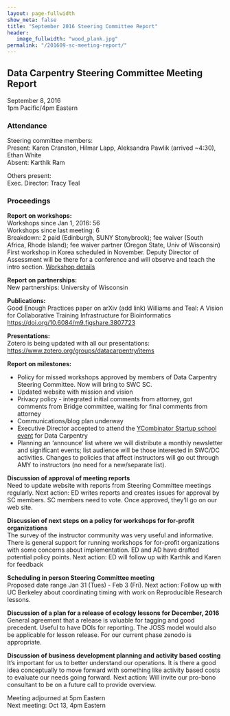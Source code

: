 ```yaml
---
layout: page-fullwidth
show_meta: false
title: "September 2016 Steering Committee Report"
header:
   image_fullwidth: "wood_plank.jpg"
permalink: "/201609-sc-meeting-report/"
---
```


## Data Carpentry Steering Committee Meeting Report
September 8, 2016  
1pm Pacific/4pm Eastern

### Attendance

Steering committee members:  
Present: Karen Cranston, Hilmar Lapp, Aleksandra Pawlik (arrived ~4:30), Ethan White  
Absent: Karthik Ram

Others present:  
Exec. Director: Tracy Teal  


### Proceedings

**Report on workshops:**  
Workshops since Jan 1, 2016: 56  
Workshops since last meeting: 6  
Breakdown:  2 paid (Edinburgh, SUNY Stonybrook);  fee waiver (South Africa, Rhode Island);  fee waiver partner (Oregon State, Univ of Wisconsin)
First workshop in Korea scheduled in November. Deputy Director of Assessment will be there for a conference and will observe and teach the intro section. [Workshop details](https://statkclee.github.io/2016-11-06-sogang/)

**Report on partnerships:**  
New partnerships: University of Wisconsin

**Publications:**  
Good Enough Practices paper on arXiv (add link)
Williams and Teal: A Vision for Collaborative Training Infrastructure for Bioinformatics https://doi.org/10.6084/m9.figshare.3807723

**Presentations:**  
Zotero is being updated with all our presentations: https://www.zotero.org/groups/datacarpentry/items

**Report on milestones:**  

- Policy for missed workshops approved by members of Data Carpentry Steering Committee. Now will bring to SWC SC.
- Updated website with mission and vision
- Privacy policy - integrated initial comments from attorney, got comments from Bridge committee, waiting for final comments from attorney
- Communications/blog plan underway
- Executive Director accepted to attend the [YCombinator Startup school event](http://www.startupschool.org) for Data Carpentry
- Planning an ‘announce’ list where we will distribute a monthly newsletter and significant events; list audience will be those interested in SWC/DC activities. Changes to policies that affect instructors will go out through AMY to instructors (no need for a new/separate list).

**Discussion of approval of meeting reports**  
Need to update website with reports from Steering Committee meetings regularly. Next action: ED writes reports and creates issues for approval by SC members. SC members need to vote. Once approved, they’ll go on our web site.

**Discussion of next steps on a policy for workshops for for-profit organizations**  
The survey of the instructor community was very useful and informative. There is general support for running workshops for for-profit organizations with some concerns about implementation. ED and AD have drafted potential policy points. Next action: ED will follow up with Karthik and Karen for feedback


**Scheduling in person Steering Committee meeting**  
Proposed date range Jan 31 (Tues) - Feb 3 (Fri). Next action: Follow up with UC Berkeley about coordinating timing with work on Reproducible Research lessons.

**Discussion of a plan for a release of ecology lessons for December, 2016**  
General agreement that a release is valuable for tagging and good precedent. Useful to have DOIs for reporting. The JOSS model would also be applicable for lesson release. For our current phase zenodo is appropriate.

**Discussion of business development planning and activity based costing**  
It’s important for us to better understand our operations. It is there a good idea conceptually to move forward with something like activity based costs to evaluate our needs going forward. Next action: Will invite our pro-bono consultant to be on a future call to provide overview.


Meeting adjourned at 5pm Eastern    
Next meeting: Oct 13, 4pm Eastern
